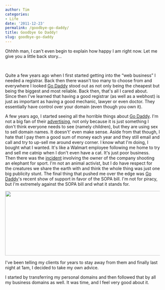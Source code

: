 ```yaml
---
author: Tim
categories:
- Life
date: '2011-12-23'
permalink: /goodbye-go-daddy/
title: Goodbye Go Daddy!
slug: goodbye-go-daddy
---
```


Ohhhh man, I can't even begin to explain how happy I am right now. Let me give you a little back story&#8230;

&nbsp;

Quite a few years ago when I first started getting into the &#8220;web business&#8221; I needed a registrar. Back then there wasn't too many to choose from and everywhere I looked [Go Daddy][1] stood out as not only being the cheapest but being the biggest and most reliable. Back then, that's all I cared about. Since then I've learned that having a good registrar (as well as a webhost) is just as important as having a good mechanic, lawyer or even doctor. They essentially have control over your domain (even though you own it).

A few years ago, I started seeing all the horrible things about [Go Daddy][1]. I'm not a big fan of their [advertising][2], not only because it is just something I don't think everyone needs to see (namely children), but they are using sex to sell domain names. It doesn't' even make sense. Aside from that though, I hate that I pay them a good sum of money each year and they still email and call and try to up-sell me around every corner. I know what I'm doing, I bought what I wanted. It's like a Walmart employee following me home to try and sell me catnip when I don't even have a cat. It's just poor business. Then there was the [incident][3] involving the owner of the company shooting an elephant for sport. I'm not an animal activist, but I do have respect for the creatures we share the earth with and think the whole thing was just one big publicity stunt. The final thing that pushed me over the edge was [Go Daddy][1]'s recent show of support in favor of the SOPA bill. I'm not for piracy, but I'm extremely against the SOPA bill and what it stands for.

[<img class="alignnone  wp-image-236" title="transferProof" src="http://timw.co/wp-content/uploads/2011/12/transferProof.jpg" alt="" width="520" height="210" />][4]

I've been telling my clients for years to stay away from them and finally last night at 1am, I decided to take my own advice.

I started by transferring my personal domains and then followed that by all my business domains as well. It was time, and I feel very good about it.

 [1]: http://godaddyboycott.org/
 [2]: http://www.msnbc.msn.com/id/6930045/ns/business/t/ad-godaddy-too-hot-handle/
 [3]: http://www.huffingtonpost.com/2011/03/31/bob-parsons-godaddy-ceo-elephant-hunt_n_843121.html
 [4]: http://timw.co/wp-content/uploads/2011/12/transferProof.jpg
 